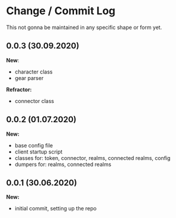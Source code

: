 # Change / Commit Log
This not gonna be maintained in any specific shape or form yet.

## 0.0.3 (30.09.2020)
**New**:
- character class
- gear parser

**Refractor:**
- connector class

## 0.0.2 (01.07.2020)
**New:**
- base config file
- client startup script
- classes for: token, connector, realms, connected realms, config
- dumpers for: realms, connected realms

## 0.0.1 (30.06.2020)
**New:**
- initial commit, setting up the repo